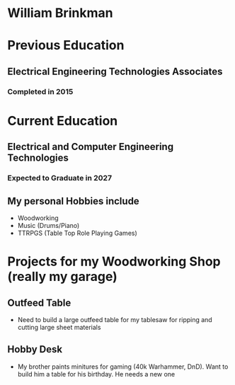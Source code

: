 # William Brinkman


# Previous Education
## Electrical Engineering Technologies Associates
### Completed in 2015


# Current Education
## Electrical and Computer Engineering Technologies 
### Expected to Graduate in 2027


## My personal Hobbies include
- Woodworking
- Music (Drums/Piano)
- TTRPGS (Table Top Role Playing Games)


# Projects for my Woodworking Shop (really my garage)
## Outfeed Table 
- Need to build a large outfeed table for my tablesaw for ripping and cutting large sheet materials
## Hobby Desk
- My brother paints minitures for gaming (40k Warhammer, DnD).  Want to build him a table for his birthday.  He needs a new one
